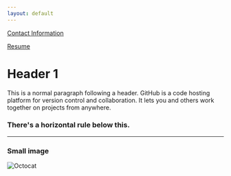 ```yaml
---
layout: default
---
```



[Contact Information](./contact.md)

[Resume](./resume.md)

# Header 1

This is a normal paragraph following a header. GitHub is a code hosting platform for version control and collaboration. It lets you and others work together on projects from anywhere.

### There's a horizontal rule below this.

* * *

### Small image

![Octocat](https://github.githubassets.com/images/icons/emoji/octocat.png)
